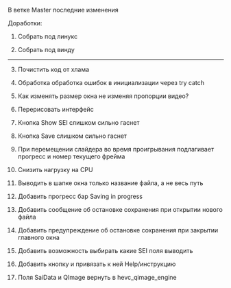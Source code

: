 В ветке  Master последние изменения


Доработки:

1. Собрать под линукс

2. Собрать под винду
--------------------

3. Почистить код от хлама

4. Обработка обработка ошибок в инициализации через try catch

5. Как изменять размер окна не изменяя пропорции видео?

6. Перерисовать интерфейс

7. Кнопка Show SEI слишком сильно гаснет

8. Кнопка Save слишком сильно гаснет

9.  При перемещении слайдера во время проигрывания подлагивает прогресс и номер текущего фрейма

10.  Снизить нагрузку на CPU

11. Выводить в шапке окна только название файла, а не весь путь
    
12. Добавить прогресс бар Saving in progress 

13. Добавить сообщение об остановке сохранения при открытии нового файла

14. Добавить предупреждение об остановке сохранения при закрытии главного окна

15. Добавить возможность выбирать какие SEI поля выводить

16. Добавить кнопку и привязать к ней Help/инструкцию 

15. Поля SaiData и QImage вернуть в hevc_qimage_engine


